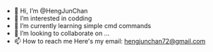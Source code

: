 - 👋 Hi, I’m @HengJunChan
- 👀 I’m interested in codding
- 🌱 I’m currently learning simple cmd commands 
- 💞️ I’m looking to collaborate on ...
- 📫 How to reach me
Here's my email: hengjunchan72@gmail.com
<!---
HengJunChan/HengJunChan is a ✨ special ✨ repository because its `README.md` (this file) appears on your GitHub profile.
You can click the Preview link to take a look at your changes.
--->
